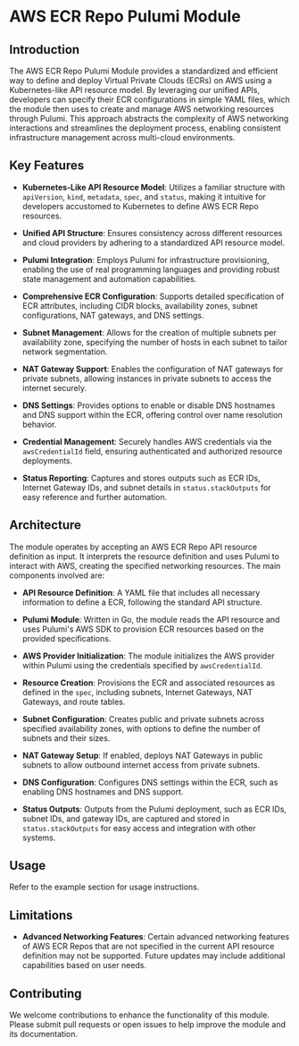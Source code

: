 # AWS ECR Repo Pulumi Module

## Introduction

The AWS ECR Repo Pulumi Module provides a standardized and efficient way to define and deploy Virtual Private Clouds (ECRs) on AWS using a Kubernetes-like API resource model. By leveraging our unified APIs, developers can specify their ECR configurations in simple YAML files, which the module then uses to create and manage AWS networking resources through Pulumi. This approach abstracts the complexity of AWS networking interactions and streamlines the deployment process, enabling consistent infrastructure management across multi-cloud environments.

## Key Features

- **Kubernetes-Like API Resource Model**: Utilizes a familiar structure with `apiVersion`, `kind`, `metadata`, `spec`, and `status`, making it intuitive for developers accustomed to Kubernetes to define AWS ECR Repo resources.

- **Unified API Structure**: Ensures consistency across different resources and cloud providers by adhering to a standardized API resource model.

- **Pulumi Integration**: Employs Pulumi for infrastructure provisioning, enabling the use of real programming languages and providing robust state management and automation capabilities.

- **Comprehensive ECR Configuration**: Supports detailed specification of ECR attributes, including CIDR blocks, availability zones, subnet configurations, NAT gateways, and DNS settings.

- **Subnet Management**: Allows for the creation of multiple subnets per availability zone, specifying the number of hosts in each subnet to tailor network segmentation.

- **NAT Gateway Support**: Enables the configuration of NAT gateways for private subnets, allowing instances in private subnets to access the internet securely.

- **DNS Settings**: Provides options to enable or disable DNS hostnames and DNS support within the ECR, offering control over name resolution behavior.

- **Credential Management**: Securely handles AWS credentials via the `awsCredentialId` field, ensuring authenticated and authorized resource deployments.

- **Status Reporting**: Captures and stores outputs such as ECR IDs, Internet Gateway IDs, and subnet details in `status.stackOutputs` for easy reference and further automation.

## Architecture

The module operates by accepting an AWS ECR Repo API resource definition as input. It interprets the resource definition and uses Pulumi to interact with AWS, creating the specified networking resources. The main components involved are:

- **API Resource Definition**: A YAML file that includes all necessary information to define a ECR, following the standard API structure.

- **Pulumi Module**: Written in Go, the module reads the API resource and uses Pulumi's AWS SDK to provision ECR resources based on the provided specifications.

- **AWS Provider Initialization**: The module initializes the AWS provider within Pulumi using the credentials specified by `awsCredentialId`.

- **Resource Creation**: Provisions the ECR and associated resources as defined in the `spec`, including subnets, Internet Gateways, NAT Gateways, and route tables.

- **Subnet Configuration**: Creates public and private subnets across specified availability zones, with options to define the number of subnets and their sizes.

- **NAT Gateway Setup**: If enabled, deploys NAT Gateways in public subnets to allow outbound internet access from private subnets.

- **DNS Configuration**: Configures DNS settings within the ECR, such as enabling DNS hostnames and DNS support.

- **Status Outputs**: Outputs from the Pulumi deployment, such as ECR IDs, subnet IDs, and gateway IDs, are captured and stored in `status.stackOutputs` for easy access and integration with other systems.

## Usage

Refer to the example section for usage instructions.

## Limitations

- **Advanced Networking Features**: Certain advanced networking features of AWS ECR Repos that are not specified in the current API resource definition may not be supported. Future updates may include additional capabilities based on user needs.

## Contributing

We welcome contributions to enhance the functionality of this module. Please submit pull requests or open issues to help improve the module and its documentation.
